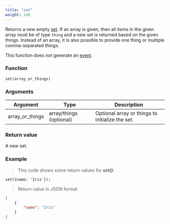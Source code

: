 ```yaml
---
title: "set"
weight: 149
---
```


Returns a new empty [set](../../data-types/set). If an array is given, then all items in the
given array must be of type `thing` and a new set is returned based on the
given things. Instead of an array, it is also possible to provide one thing or multiple comma-separated things.

This function does *not* generate an [event](../../overview/events).

### Function

`set(array_or_things)`

### Arguments

Argument | Type | Description
-------- | ---- | -----------
array_or_things | array/things (optional) | Optional array or things to initialize the set.

### Return value

A new set.

### Example

> This code shows some return values for ***set()***:

```thingsdb,json_response
set({name: 'Iris'});
```

> Return value in JSON format

```json
[
    {
        "name": "Iris"
    }
]
```

